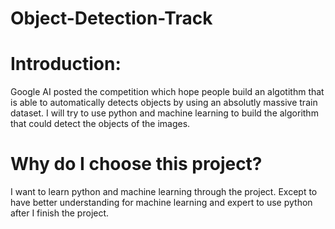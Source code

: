 # Object-Detection-Track

# Introduction:
Google AI posted the competition which hope people build an algotithm that is able to automatically detects objects by using an absolutly massive train dataset.
I will try to use python and machine learning to build the algorithm that could detect the objects of the images.

# Why do I choose this project?
I want to learn python and machine learning through the project. Except to have better understanding for machine learning and expert to use python after I finish the project.

